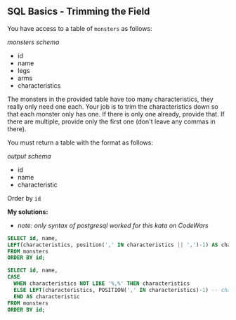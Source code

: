 ## SQL Basics - Trimming the Field

You have access to a table of `monsters` as follows:


*monsters schema*

* id
* name
* legs
* arms
* characteristics

The monsters in the provided table have too many characteristics, they really only need one each. Your job is to trim the characteristics down so that each monster only has one. If there is only one already, provide that. If there are multiple, provide only the first one (don't leave any commas in there).


You must return a table with the format as follows:


*output schema*

* id
* name
* characteristic

Order by `id`

**My solutions:**
* *note: only syntax of postgresql worked for this kata on CodeWars*

```sql
SELECT id, name, 
LEFT(characteristics, position(',' IN characteristics || ',')-1) AS characteristic     
FROM monsters 
ORDER BY id;
```

```sql
SELECT id, name,
CASE
  WHEN characteristics NOT LIKE '%,%' THEN characteristics
  ELSE LEFT(characteristics, POSITION(',' IN characteristics)-1) -- charakterystyczne dla postgresql/ kata nie obsluguje charindex
  END AS characteristic
FROM monsters 
ORDER BY id;
```


